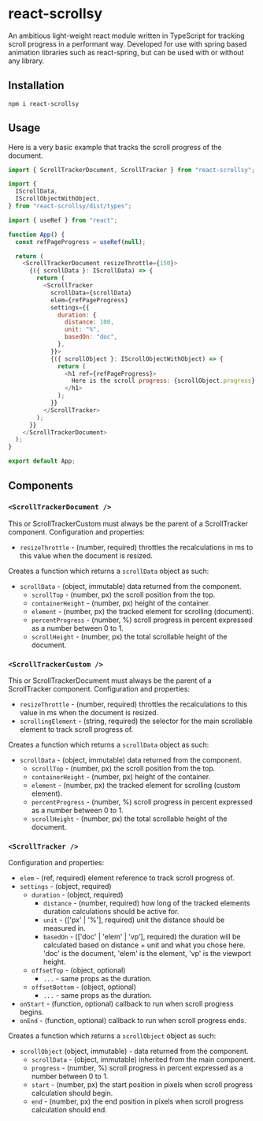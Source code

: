 # react-scrollsy

An ambitious light-weight react module written in TypeScript for tracking scroll progress in a performant way. Developed for use with spring based animation libraries such as react-spring, but can be used with or without any library.

## Installation

    npm i react-scrollsy

## Usage

Here is a very basic example that tracks the scroll progress of the document.

```js
import { ScrollTrackerDocument, ScrollTracker } from "react-scrollsy";

import {
  IScrollData,
  IScrollObjectWithObject,
} from "react-scrollsy/dist/types";

import { useRef } from "react";

function App() {
  const refPageProgress = useRef(null);

  return (
    <ScrollTrackerDocument resizeThrottle={150}>
      {({ scrollData }: IScrollData) => {
        return (
          <ScrollTracker
            scrollData={scrollData}
            elem={refPageProgress}
            settings={{
              duration: {
                distance: 100,
                unit: "%",
                basedOn: "doc",
              },
            }}>
            {({ scrollObject }: IScrollObjectWithObject) => {
              return (
                <h1 ref={refPageProgress}>
                  Here is the scroll progress: {scrollObject.progress}
                </h1>
              );
            }}
          </ScrollTracker>
        );
      }}
    </ScrollTrackerDocument>
  );
}

export default App;
```

## Components

### `<ScrollTrackerDocument />`

This or ScrollTrackerCustom must always be the parent of a ScrollTracker component.
Configuration and properties:

- `resizeThrottle` - (number, required) throttles the recalculations in ms to this value when the document is resized.

Creates a function which returns a `scrollData` object as such:

- `scrollData` - (object, immutable) data returned from the component.
  - `scrollTop` - (number, px) the scroll position from the top.
  - `containerHeight` - (number, px) height of the container.
  - `element` - (number, px) the tracked element for scrolling (document).
  - `percentProgress` - (number, %) scroll progress in percent expressed as a number between 0 to 1.
  - `scrollHeight` - (number, px) the total scrollable height of the document.

### `<ScrollTrackerCustom />`

This or ScrollTrackerDocument must always be the parent of a ScrollTracker component.
Configuration and properties:

- `resizeThrottle` - (number, required) throttles the recalculations to this value in ms when the document is resized.
- `scrollingElement` - (string, required) the selector for the main scrollable element to track scroll progress of.

Creates a function which returns a `scrollData` object as such:

- `scrollData` - (object, immutable) data returned from the component.
  - `scrollTop` - (number, px) the scroll position from the top.
  - `containerHeight` - (number, px) height of the container.
  - `element` - (number, px) the tracked element for scrolling (custom element).
  - `percentProgress` - (number, %) scroll progress in percent expressed as a number between 0 to 1.
  - `scrollHeight` - (number, px) the total scrollable height of the document.

### `<ScrollTracker />`

Configuration and properties:

- `elem` - (ref, required) element reference to track scroll progress of.
- `settings` - (object, required)
  - `duration` - (object, required)
    - `distance` - (number, required) how long of the tracked elements duration calculations should be active for.
    - `unit` - (['px' | '%'], required) unit the distance should be measured in.
    - `basedOn` - (['doc' | 'elem' | 'vp'], required) the duration will be calculated based on distance + unit and what you chose here. 'doc' is the document, 'elem' is the element, 'vp' is the viewport height.
  - `offsetTop` - (object, optional)
    - `...` - same props as the duration.
  - `offsetBottom` - (object, optional)
    - `...` - same props as the duration.
- `onStart` - (function, optional) callback to run when scroll progress begins.
- `onEnd` - (function, optional) callback to run when scroll progress ends.

Creates a function which returns a `scrollObject` object as such:

- `scrollObject` (object, immutable) - data returned from the component.
  - `scrollData` - (object, immutable) inherited from the main component.
  - `progress` - (number, %) scroll progress in percent expressed as a number between 0 to 1.
  - `start` - (number, px) the start position in pixels when scroll progress calculation should begin.
  - `end` - (number, px) the end position in pixels when scroll progress calculation should end.
